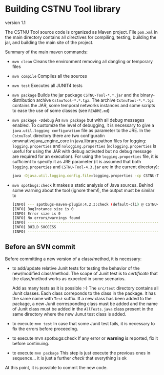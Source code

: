 # Building CSTNU Tool library
version 1.1


The CSTNU Tool source code is organized as Maven project.
File `pom.xml` in the main directory contains all directives for compiling, testing, building the jar, and building 
the main site of the project.

Summary of the main maven commands:

* `mvn clean`
  Cleans the environment removing all dangling or temporary files

* `mvn compile`
  Compiles all the sources

* `mvn test`
  Executes all JUNIT4 tests

* `mvn package`
  Builds the jar package `CSTNU-Tool-*.*.jar` and the binary-distribution archive `CstnuTool-*.*.tgz`.
  The archive  `CstnuTool-*.*.tgz` contains the JAR, some temporal networks instances and some scripts to ease the use
  of some classes (see `README.md`)

* `mvn package -Ddebug`
  As `mvn package` but with all debug messages enabled.
  To customize the level of debugging, it is necessary to give a `java.util.logging configuration` file as parameter to
  the JRE.
  In the `CstnuTool` directory there are two configuratin  omwnativejava_engine_core in java.library.pathon files for logging: `logging.properties` and `nologging.properties` (`nologging.properties` is useful for using the JAR with debug activated but no debug message are required for an execution).
  For using the `logging.properties` file, it is sufficient to specify it as JRE parameter (it is assumed that both `logging.properties` and `CSTNU-Tool-4.3.jar` are in the current directory):

     ```bash
     java -Djava.util.logging.config.file=logging.properties -cp CSTNU-Tool-4.3.jar ...
     ```

* `mvn spotbugs:check`
  It makes a static analysis of Java sources.
  Behind some warning about the tool (ignore them!), the output must be similar to
    ```bash
    [INFO] --- spotbugs-maven-plugin:4.2.3:check (default-cli) @ CSTNU-Tool ---
    [INFO] BugInstance size is 0
    [INFO] Error size is 0
    [INFO] No errors/warnings found
    [INFO] ------------------------------------------------------------------------
    [INFO] BUILD SUCCESS
    [INFO] ------------------------------------------------------------------------
    ```

## Before an SVN commit
Before committing a new version of a class/method, it is necessary:
- to add/update relative Junit tests for testing the behavior of the new/modified class/method.
  The scope of Junit test is to *certificate* that the class/method works as expected in some scenarios.

  Add as many tests as it is possible :-)
  The `src/test` directory contains all Junit classes.
  Each class correponds to the class in the package. It has the same name with `Test` suffix.
  If a new class has been added to the package, a new Junit corresponding class must be added and the name of Junit class must be added in the `AllTests.java` class present in the same directory where the new Junut test class is added.
- to execute `mvn test`
  In case that some Junit test fails, it is necessary to fix the errors before proceeding.

- to execute mvn spotbugs:check
  If any error or **warning** is reported, fix it before continuing.

* to execute `mvn package`
  This step is just execute the previous ones in sequence... it is just a further *check* that everything is ok

At this point, it is possible to commit the new code.
